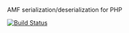 AMF serialization/deserialization for PHP

[![Build Status](https://travis-ci.org/infomaniac-amf/php.png?branch=master)](https://travis-ci.org/infomaniac-amf/php)

